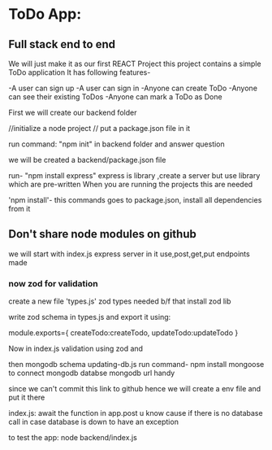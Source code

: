 # ToDo App:
## Full stack end to end

We will just make it as our first REACT Project
this project contains a simple ToDo application
It has following features-

-A user can sign up
-A user can sign in
-Anyone can create ToDo
-Anyone can see their existing ToDos
-Anyone can mark a ToDo as Done

First we will create our backend folder

//initialize a node project
// put a package.json file in it

run command: "npm init" in backend folder and answer question

we will be created a backend/package.json file

run- "npm install express"
express is library ,create a server but use library which are pre-written
When you are running the projects this are needed

'npm install'- this commands goes to package.json, install all dependencies from it

## Don't share node modules on github

we will start with index.js
express server in it
use,post,get,put endpoints made


### now zod for validation
create a new file 'types.js'
zod types needed
b/f that install zod lib

write zod schema in types.js and export it using:

module.exports={
    createTodo:createTodo,
    updateTodo:updateTodo
}

Now in index.js
validation using zod and 

then mongodb schema updating-db.js
run command- npm install mongoose
to connect mongodb databse
mongodb url handy

since we can't commit this link to github hence we will create a env file and put it there

index.js:
await the function in app.post
u know cause if there is no database call in case database is down
to have an exception

to test the app: node backend/index.js